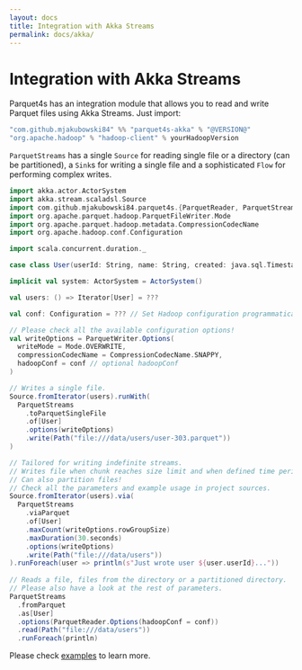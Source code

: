 ```yaml
---
layout: docs
title: Integration with Akka Streams
permalink: docs/akka/
---
```


# Integration with Akka Streams

Parquet4s has an integration module that allows you to read and write Parquet files using Akka Streams. Just import:

```scala
"com.github.mjakubowski84" %% "parquet4s-akka" % "@VERSION@"
"org.apache.hadoop" % "hadoop-client" % yourHadoopVersion
```

`ParquetStreams` has a single `Source` for reading single file or a directory (can be partitioned), a `Sink`s for writing a single file and a sophisticated `Flow` for performing complex writes.

```scala mdoc:compile-only
import akka.actor.ActorSystem
import akka.stream.scaladsl.Source
import com.github.mjakubowski84.parquet4s.{ParquetReader, ParquetStreams, ParquetWriter, Path}
import org.apache.parquet.hadoop.ParquetFileWriter.Mode
import org.apache.parquet.hadoop.metadata.CompressionCodecName
import org.apache.hadoop.conf.Configuration

import scala.concurrent.duration._

case class User(userId: String, name: String, created: java.sql.Timestamp)

implicit val system: ActorSystem = ActorSystem()

val users: () => Iterator[User] = ???

val conf: Configuration = ??? // Set Hadoop configuration programmatically

// Please check all the available configuration options!
val writeOptions = ParquetWriter.Options(
  writeMode = Mode.OVERWRITE,
  compressionCodecName = CompressionCodecName.SNAPPY,
  hadoopConf = conf // optional hadoopConf
)

// Writes a single file.
Source.fromIterator(users).runWith(
  ParquetStreams
    .toParquetSingleFile
    .of[User]
    .options(writeOptions)
    .write(Path("file:///data/users/user-303.parquet"))
)

// Tailored for writing indefinite streams.
// Writes file when chunk reaches size limit and when defined time period elapses.
// Can also partition files!
// Check all the parameters and example usage in project sources.
Source.fromIterator(users).via(
  ParquetStreams
    .viaParquet
    .of[User]
    .maxCount(writeOptions.rowGroupSize)
    .maxDuration(30.seconds)
    .options(writeOptions)
    .write(Path("file:///data/users"))
).runForeach(user => println(s"Just wrote user ${user.userId}..."))
  
// Reads a file, files from the directory or a partitioned directory. 
// Please also have a look at the rest of parameters.
ParquetStreams
  .fromParquet
  .as[User]
  .options(ParquetReader.Options(hadoopConf = conf))
  .read(Path("file:///data/users"))
  .runForeach(println)
```

Please check [examples](https://github.com/mjakubowski84/parquet4s/tree/master/examples/src/main/scala/com/github/mjakubowski84/parquet4s/fs2) to learn more.
